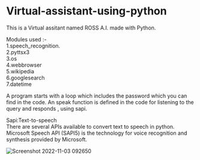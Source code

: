 # Virtual-assistant-using-python

This is a Virtual assitant named ROSS A.I. made with Python.

Modules used :-  
1.speech_recognition.  
2.pyttsx3  
3.os  
4.webbrowser  
5.wikipedia  
6.googlesearch    
7.datetime      

A program starts with a loop which includes the password which you can find in the code.
An speak function is defined in the code for listening to the query and responds , using sapi.

Sapi:Text-to-speech   
There are several APIs available to convert text to speech in python.
Microsoft Speech API (SAPI5) is the technology for voice recognition and synthesis provided by Microsoft.

![Screenshot 2022-11-03 092650](https://user-images.githubusercontent.com/99202913/199644985-4f60c66b-13aa-4f40-b986-a99d82987f26.png)

